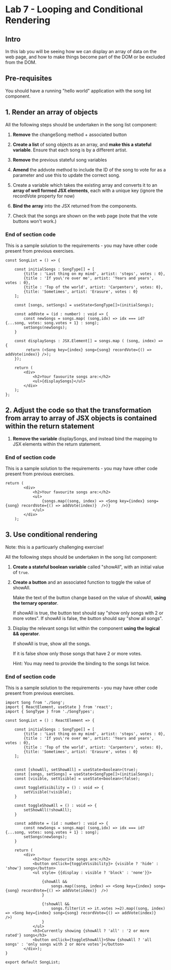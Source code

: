 # Lab 7 - Looping and Conditional Rendering

## Intro

In this lab you will be seeing how we can display an array of data on the web page, and how to make things become part of the DOM or be excluded from the DOM.

## Pre-requisites

You should have a running "hello world" application with the song list component.

## 1. Render an array of objects

All the following steps should be undertaken in the song list component:

1. **Remove** the changeSong method + associated button

2. **Create a list** of song objects as an array, and **make this a stateful variable**. Ensure that each song is by a different artist.

3. **Remove** the previous stateful song variables

4. **Amend** the addvote method to include the ID of the song to vote for as a parameter and use this to update the correct song.

5. Create a variable which takes the existing array and converts it to an **array of well formed JSX elements**, each with a unique key (ignore the recordVote property for now)

6. **Bind the array** into the JSX returned from the components.

7. Check that the songs are shown on the web page (note that the vote buttons won't work.)

### End of section code
This is a sample solution to the requirements - you may have other code present from previous exercises.

```
const SongList = () => {

    const initialSongs : SongType[] = [
        {title : 'Last thing on my mind', artist: 'steps', votes : 0},
        {title : 'If you\'re over me', artist: 'Years and years', votes : 0},
        {title : 'Top of the world', artist: 'Carpenters', votes: 0},
        {title: 'Sometimes', artist: 'Erasure', votes : 0}
    ];

    const [songs, setSongs] = useState<SongType[]>(initialSongs);

    const addVote = (id : number) : void => {
        const newSongs = songs.map( (song,idx) => idx === id? {...song, votes: song.votes + 1} : song);
        setSongs(newSongs);
    }

    const displaySongs : JSX.Element[] = songs.map ( (song, index) => {
         return (<Song key={index} song={song} recordVote={() => addVote(index)} />);
    });

    return (
        <div>
            <h2>Your favourite songs are:</h2>
            <ul>{displaySongs}</ul>
        </div>
    );
};
```

## 2. Adjust the code so that the transformation from array to array of JSX objects is contained within the return statement

1. **Remove the variable** displaySongs, and instead bind the mapping to JSX elements within the return statement.

### End of section code
This is a sample solution to the requirements - you may have other code present from previous exercises.

```
return (
        <div>
            <h2>Your favourite songs are:</h2>
            <ul>
                {songs.map((song, index) => <Song key={index} song={song} recordVote={() => addVote(index)}  />)}
            </ul>
        </div>
    );
```


## 3. Use conditional rendering

Note: this is a particuarly challenging exercise!

All the following steps should be undertaken in the song list component:

1. **Create a stateful boolean variable** called "showAll", with an initial value of `true`.

2. **Create a button** and an associated function to toggle the value of showAll. 

    Make the text of the button change based on the value of showAll, **using the ternary operator**.

    If showAll is true, the button text should say "show only songs with 2 or more votes". If showAll is false, the button should say "show all songs".

3.  Display the relevant songs list within the component **using the logical && operator**.
 
    If showAll is true, show all the songs. 
    
    If it is false show only those songs that have 2 or more votes. 

    Hint: You may need to provide the binding to the songs list twice.

### End of section code
This is a sample solution to the requirements - you may have other code present from previous exercises.

```
import Song from './Song';
import { ReactElement, useState } from 'react';
import { SongType } from './SongTypes';

const SongList = () : ReactElement => {

    const initialSongs : SongType[] = [
        {title : 'Last thing on my mind', artist: 'steps', votes : 0},
        {title : 'If you\'re over me', artist: 'Years and years', votes : 0},
        {title : 'Top of the world', artist: 'Carpenters', votes: 0},
        {title: 'Sometimes', artist: 'Erasure', votes : 0}
    ];


    const [showAll, setShowAll] = useState<boolean>(true);
    const [songs, setSongs] = useState<SongType[]>(initialSongs);
    const [visible, setVisible] = useState<boolean>(false);

    const toggleVisibility = () : void => {
        setVisible(!visible);
    }

    const toggleShowAll = () : void => {
        setShowAll(!showAll);
    }

    const addVote = (id : number) : void => {
        const newSongs = songs.map( (song,idx) => idx === id? {...song, votes: song.votes + 1} : song);
        setSongs(newSongs);
    }

    return (
        <div>
            <h2>Your favourite songs are:</h2>
            <button onClick={toggleVisibility}> {visible ? 'hide' : 'show'} songs</button>
            <ul style= {{display : visible ? 'block' : 'none'}}>

                {showAll &&
                    songs.map((song, index) => <Song key={index} song={song} recordVote={() => addVote(index)}  />)
                }

                {!showAll &&
                    songs.filter(it => it.votes >=2).map((song, index) => <Song key={index} song={song} recordVote={() => addVote(index)}  />)
                }
            </ul>
            <h3>Currently showing {showAll ? 'all' : '2 or more rated'} songs</h3>
            <button onClick={toggleShowAll}>Show {showAll ? 'all songs' : 'only songs with 2 or more votes'}</button>
        </div>);
}

export default SongList;
```
   
